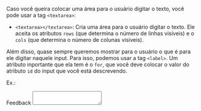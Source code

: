 Caso você queira colocar uma área para o usuário digitar o texto, você pode usar a tag 
`<textarea>`:

- `<textarea></textarea>`: Cria uma área para o usuário digitar o texto. Ele aceita os atributos
`rows` (que determina o número de linhas visíveis) e o `cols` (que determina o número de colunas
visíveis).

Além disso, quase sempre queremos mostrar para o usuário o que é para ele digitar
naquele input. Para isso, podemos usar a tag `<label>`. Um atributo inportante que
ela tem é o `for`, que você deve colocar o valor do atributo `id` do input que você 
está descrevendo.

Ex.:
	<form>
		<label for="feedback">Feedback</label>
		<textarea id="feedback"></textarea>
	</form>
